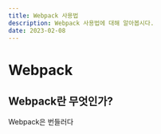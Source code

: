 ```yaml
---
title: Webpack 사용법
description: Webpack 사용법에 대해 알아봅시다.
date: 2023-02-08
---
```


# Webpack
## Webpack란 무엇인가?
Webpack은 번들러다
